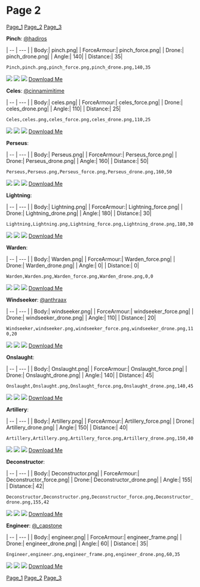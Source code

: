 # Page 2
[Page_1](./Page_1.md)
[Page_2](./Page_2.md)
[Page_3](./Page_3.md)

**Pinch**: [@hadiros](https://discord.com/users/266028842395631629)

| -- | --- | 
| Body:| pinch.png| 
| ForceArmour:| pinch_force.png| 
| Drone:| pinch_drone.png| 
| Angle:| 140| 
| Distance:| 35| 

`Pinch,pinch.png,pinch_force.png,pinch_drone.png,140,35`

![](../custom_skins/pinch.png)
![](../custom_skins/pinch_force.png)
![](../custom_skins/pinch_drone.png)
[Download Me](../assets/zips/Pinch.zip)


**Celes**: [@cinnamimitime](https://discord.com/users/161502244284530688)

| -- | --- | 
| Body:| celes.png| 
| ForceArmour:| celes_force.png| 
| Drone:| celes_drone.png| 
| Angle:| 110| 
| Distance:| 25| 

`Celes,celes.png,celes_force.png,celes_drone.png,110,25`

![](../custom_skins/celes.png)
![](../custom_skins/celes_force.png)
![](../custom_skins/celes_drone.png)
[Download Me](../assets/zips/Celes.zip)


**Perseus**: 

| -- | --- | 
| Body:| Perseus.png| 
| ForceArmour:| Perseus_force.png| 
| Drone:| Perseus_drone.png| 
| Angle:| 160| 
| Distance:| 50| 

`Perseus,Perseus.png,Perseus_force.png,Perseus_drone.png,160,50`

![](../custom_skins/Perseus.png)
![](../custom_skins/Perseus_force.png)
![](../custom_skins/Perseus_drone.png)
[Download Me](../assets/zips/Perseus.zip)


**Lightning**: 

| -- | --- | 
| Body:| Lightning.png| 
| ForceArmour:| Lightning_force.png| 
| Drone:| Lightning_drone.png| 
| Angle:| 180| 
| Distance:| 30| 

`Lightning,Lightning.png,Lightning_force.png,Lightning_drone.png,180,30`

![](../custom_skins/Lightning.png)
![](../custom_skins/Lightning_force.png)
![](../custom_skins/Lightning_drone.png)
[Download Me](../assets/zips/Lightning.zip)


**Warden**: 

| -- | --- | 
| Body:| Warden.png| 
| ForceArmour:| Warden_force.png| 
| Drone:| Warden_drone.png| 
| Angle:| 0| 
| Distance:| 0| 

`Warden,Warden.png,Warden_force.png,Warden_drone.png,0,0`

![](../custom_skins/Warden.png)
![](../custom_skins/Warden_force.png)
![](../custom_skins/Warden_drone.png)
[Download Me](../assets/zips/Warden.zip)


**Windseeker**: [@anthraax](https://discord.com/users/211671269882462218)

| -- | --- | 
| Body:| windseeker.png| 
| ForceArmour:| windseeker_force.png| 
| Drone:| windseeker_drone.png| 
| Angle:| 110| 
| Distance:| 20| 

`Windseeker,windseeker.png,windseeker_force.png,windseeker_drone.png,110,20`

![](../custom_skins/windseeker.png)
![](../custom_skins/windseeker_force.png)
![](../custom_skins/windseeker_drone.png)
[Download Me](../assets/zips/Windseeker.zip)


**Onslaught**: 

| -- | --- | 
| Body:| Onslaught.png| 
| ForceArmour:| Onslaught_force.png| 
| Drone:| Onslaught_drone.png| 
| Angle:| 140| 
| Distance:| 45| 

`Onslaught,Onslaught.png,Onslaught_force.png,Onslaught_drone.png,140,45`

![](../custom_skins/Onslaught.png)
![](../custom_skins/Onslaught_force.png)
![](../custom_skins/Onslaught_drone.png)
[Download Me](../assets/zips/Onslaught.zip)


**Artillery**: 

| -- | --- | 
| Body:| Artillery.png| 
| ForceArmour:| Artillery_force.png| 
| Drone:| Artillery_drone.png| 
| Angle:| 150| 
| Distance:| 40| 

`Artillery,Artillery.png,Artillery_force.png,Artillery_drone.png,150,40`

![](../custom_skins/Artillery.png)
![](../custom_skins/Artillery_force.png)
![](../custom_skins/Artillery_drone.png)
[Download Me](../assets/zips/Artillery.zip)


**Deconstructor**: 

| -- | --- | 
| Body:| Deconstructor.png| 
| ForceArmour:| Deconstructor_force.png| 
| Drone:| Deconstructor_drone.png| 
| Angle:| 155| 
| Distance:| 42| 

`Deconstructor,Deconstructor.png,Deconstructor_force.png,Deconstructor_drone.png,155,42`

![](../custom_skins/Deconstructor.png)
![](../custom_skins/Deconstructor_force.png)
![](../custom_skins/Deconstructor_drone.png)
[Download Me](../assets/zips/Deconstructor.zip)


**Engineer**: [@_capstone](https://discord.com/users/551431332253794304)

| -- | --- | 
| Body:| engineer.png| 
| ForceArmour:| engineer_frame.png| 
| Drone:| engineer_drone.png| 
| Angle:| 60| 
| Distance:| 35| 

`Engineer,engineer.png,engineer_frame.png,engineer_drone.png,60,35`

![](../custom_skins/engineer.png)
![](../custom_skins/engineer_frame.png)
![](../custom_skins/engineer_drone.png)
[Download Me](../assets/zips/Engineer.zip)

[Page_1](./Page_1.md)
[Page_2](./Page_2.md)
[Page_3](./Page_3.md)
